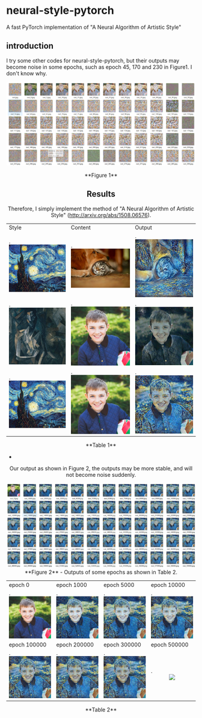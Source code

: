 # neural-style-pytorch
A fast PyTorch implementation of "A Neural Algorithm of Artistic Style"

## introduction

I try some other codes for neural-style-pytorch, but their outputs may become noise in some epochs, such as epoch 45, 170 and 230 in Figure1. I don't know why.  

<div align=center>  <img src="https://github.com/SwordHolderSH/neural-style-pytorch/blob/master/demos/output.png" width="900" />        
<p align="center">**Figure 1**</p>
  
## Results
Therefore, I simply implement the method of "A Neural Algorithm of Artistic Style" (http://arxiv.org/abs/1508.06576).
 <table>
 <tr>
   <td>Style</td><td>Content</td><td>Output</td>
 </tr>
 <tr>
   <td>.<div align=center><img src="https://github.com/SwordHolderSH/neural-style-pytorch/blob/master/style/s.jpg" width="200" /></td>
   <td>.<div align=center><img src="https://github.com/SwordHolderSH/neural-style-pytorch/blob/master/content/dog_cat.jpg" width="200" />      </td>
   <td>.<div align=center><img src="https://github.com/SwordHolderSH/neural-style-pytorch/blob/master/demos/out_27000.jpg" width="200" /></td>
 </tr>
  
   <tr>
   <td>.<div align=center><img src="https://github.com/SwordHolderSH/neural-style-pytorch/blob/master/style/picasso.jpg" width="200" /></td>
   <td>.<div align=center><img src="https://github.com/SwordHolderSH/neural-style-pytorch/blob/master/demos/out_0.jpg" width="200" />      </td>
   <td>.<div align=center><img src="https://github.com/SwordHolderSH/neural-style-pytorch/blob/master/demos/out_73000.jpg" width="200" /></td>
 </tr>
<tr>
   <td>.<div align=center><img src="https://github.com/SwordHolderSH/neural-style-pytorch/blob/master/style/s.jpg" width="200" /></td>
   <td>.<div align=center><img src="https://github.com/SwordHolderSH/neural-style-pytorch/blob/master/demos/test/out_0.jpg" width="200" />      </td>
   <td>.<div align=center><img src="https://github.com/SwordHolderSH/neural-style-pytorch/blob/master/demos/test/out_300000.jpg" width="200" /></td>
 </tr>
 </table>
   **Table 1**

-
Our output as shown in Figure 2, the outputs may be more stable, and will not become noise suddenly.

<div align=center>  <img src="https://github.com/SwordHolderSH/neural-style-pytorch/blob/master/demos/my_output.jpg" width="900" />
                                                          **Figure 2**
-
Outputs of some epochs as shown in Table 2.
   
 <table>
 <tr>
   <td>epoch 0</td><td>epoch 1000</td><td>epoch 5000</td><td>epoch 10000</td>
 </tr>
  
  <tr>
   <td>.<div align=center><img src="https://github.com/SwordHolderSH/neural-style-pytorch/blob/master/demos/test/out_0.jpg" width="200" /></td><td>.<div align=center><img src="https://github.com/SwordHolderSH/neural-style-pytorch/blob/master/demos/test/out_1000.jpg" width="200" /></td><td>.<div align=center><img src="https://github.com/SwordHolderSH/neural-style-pytorch/blob/master/demos/test/out_5000.jpg" width="200" /></td><td>.<div align=center><img src="https://github.com/SwordHolderSH/neural-style-pytorch/blob/master/demos/test/out_10000.jpg" width="200" /></td>
 </tr>

 <tr>
   <td>epoch 100000</td><td>epoch 200000</td><td>epoch 300000</td><td>epoch 500000</td>
 </tr>
   <tr>
   <td>.<div align=center><img src="https://github.com/SwordHolderSH/neural-style-pytorch/blob/master/demos/test/out_100000.jpg" width="200" /></td><td>.<div align=center><img src="https://github.com/SwordHolderSH/neural-style-pytorch/blob/master/demos/test/out_200000.jpg" width="200" /></td><td>.<div align=center><img src="https://github.com/SwordHolderSH/neural-style-pytorch/blob/master/demos/test/out_300000.jpg" width="200" /></td><td>.<div align=center><img src="https://github.com/SwordHolderSH/neural-style-pytorch/blob/master/demos/test/out_500000.jpg" width="200" /></td>
 </tr> 
 </table>
                                           **Table 2**

